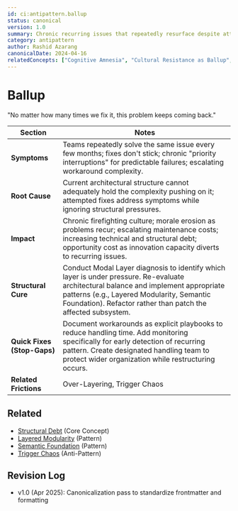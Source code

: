 ```yaml
---
id: ci:antipattern.ballup
status: canonical
version: 1.0
summary: Chronic recurring issues that repeatedly resurface despite attempted fixes due to inadequate structural solutions
category: antipattern
author: Rashid Azarang
canonicalDate: 2024-04-16
relatedConcepts: ["Cognitive Amnesia", "Cultural Resistance as Ballup", "Hero Syndrome", "Layered Modularity", "Progressive Typing", "Semantic Foundation", "Structural Debt", "The Friction Ontology", "Trigger Chaos"]
---
```


<!-- Migration Status: Complete -->

# Ballup

"No matter how many times we fix it, this problem keeps coming back."

| Section | Notes |
|---------|-------|
| **Symptoms** | Teams repeatedly solve the same issue every few months; fixes don't stick; chronic "priority interruptions" for predictable failures; escalating workaround complexity. |
| **Root Cause** | Current architectural structure cannot adequately hold the complexity pushing on it; attempted fixes address symptoms while ignoring structural pressures. |
| **Impact** | Chronic firefighting culture; morale erosion as problems recur; escalating maintenance costs; increasing technical and structural debt; opportunity cost as innovation capacity diverts to recurring issues. |
| **Structural Cure** | Conduct Modal Layer diagnosis to identify which layer is under pressure. Re-evaluate architectural balance and implement appropriate patterns (e.g., Layered Modularity, Semantic Foundation). Refactor rather than patch the affected subsystem. |
| **Quick Fixes (Stop-Gaps)** | Document workarounds as explicit playbooks to reduce handling time. Add monitoring specifically for early detection of recurring pattern. Create designated handling team to protect wider organization while restructuring occurs. |
| **Related Frictions** | Over-Layering, Trigger Chaos |

## Related

- [Structural Debt](../../core-concepts/structural-debt.md) (Core Concept)
- [Layered Modularity](../patterns/layered-modularity.md) (Pattern)
- [Semantic Foundation](../patterns/semantic-foundation.md) (Pattern)
- [Trigger Chaos](trigger-chaos.md) (Anti-Pattern)

## Revision Log

- v1.0 (Apr 2025): Canonicalization pass to standardize frontmatter and formatting
